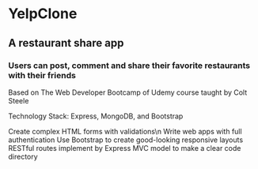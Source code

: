 # YelpClone
## A restaurant share app
### Users can post, comment and share their favorite restaurants with their friends

Based on The Web Developer Bootcamp of Udemy course taught by Colt Steele

Technology Stack: Express, MongoDB, and Bootstrap

Create complex HTML forms with validations\n
Write web apps with full authentication
Use Bootstrap to create good-looking responsive layouts
RESTful routes implement by Express
MVC model to make a clear code directory
